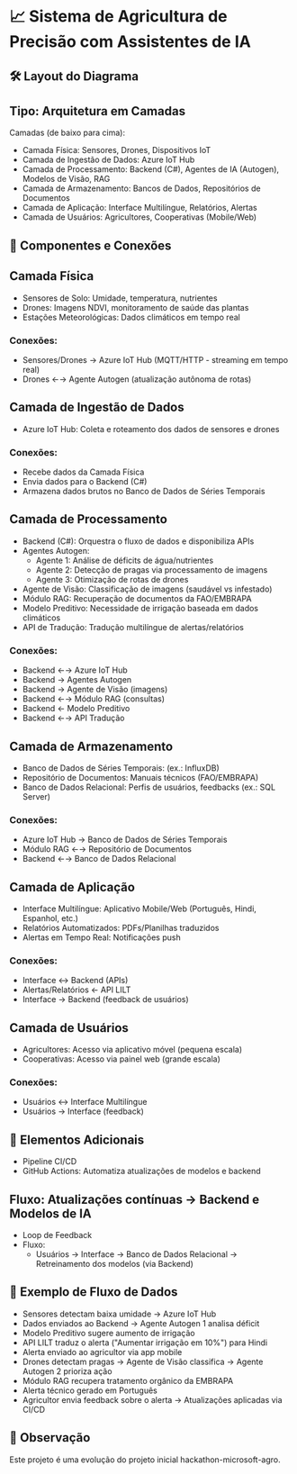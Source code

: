 # 📈 Sistema de Agricultura de Precisão com Assistentes de IA
## 🛠️ Layout do Diagrama
## Tipo: Arquitetura em Camadas

Camadas (de baixo para cima):
- Camada Física: Sensores, Drones, Dispositivos IoT
- Camada de Ingestão de Dados: Azure IoT Hub
- Camada de Processamento: Backend (C#), Agentes de IA (Autogen), Modelos de Visão, RAG
- Camada de Armazenamento: Bancos de Dados, Repositórios de Documentos
- Camada de Aplicação: Interface Multilíngue, Relatórios, Alertas
- Camada de Usuários: Agricultores, Cooperativas (Mobile/Web)

## 📡 Componentes e Conexões
## Camada Física
- Sensores de Solo: Umidade, temperatura, nutrientes
- Drones: Imagens NDVI, monitoramento de saúde das plantas
- Estações Meteorológicas: Dados climáticos em tempo real

### Conexões:
- Sensores/Drones → Azure IoT Hub (MQTT/HTTP - streaming em tempo real)
- Drones ←→ Agente Autogen (atualização autônoma de rotas)

## Camada de Ingestão de Dados
- Azure IoT Hub: Coleta e roteamento dos dados de sensores e drones

### Conexões:
- Recebe dados da Camada Física
- Envia dados para o Backend (C#)
- Armazena dados brutos no Banco de Dados de Séries Temporais

## Camada de Processamento
- Backend (C#): Orquestra o fluxo de dados e disponibiliza APIs
- Agentes Autogen:
  - Agente 1: Análise de déficits de água/nutrientes
  - Agente 2: Detecção de pragas via processamento de imagens
  - Agente 3: Otimização de rotas de drones
- Agente de Visão: Classificação de imagens (saudável vs infestado)
- Módulo RAG: Recuperação de documentos da FAO/EMBRAPA
- Modelo Preditivo: Necessidade de irrigação baseada em dados climáticos
- API de Tradução: Tradução multilíngue de alertas/relatórios

### Conexões:
- Backend ←→ Azure IoT Hub
- Backend → Agentes Autogen
- Backend → Agente de Visão (imagens)
- Backend ←→ Módulo RAG (consultas)
- Backend ← Modelo Preditivo
- Backend ←→ API Tradução

## Camada de Armazenamento
- Banco de Dados de Séries Temporais: (ex.: InfluxDB)
- Repositório de Documentos: Manuais técnicos (FAO/EMBRAPA)
- Banco de Dados Relacional: Perfis de usuários, feedbacks (ex.: SQL Server)

### Conexões:
- Azure IoT Hub → Banco de Dados de Séries Temporais
- Módulo RAG ←→ Repositório de Documentos
- Backend ←→ Banco de Dados Relacional

## Camada de Aplicação
- Interface Multilíngue: Aplicativo Mobile/Web (Português, Hindi, Espanhol, etc.)
- Relatórios Automatizados: PDFs/Planilhas traduzidos
- Alertas em Tempo Real: Notificações push

### Conexões:
- Interface ↔ Backend (APIs)
- Alertas/Relatórios ← API LILT
- Interface → Backend (feedback de usuários)

## Camada de Usuários
- Agricultores: Acesso via aplicativo móvel (pequena escala)
- Cooperativas: Acesso via painel web (grande escala)

### Conexões:
- Usuários ↔ Interface Multilíngue
- Usuários → Interface (feedback)

## 🔄 Elementos Adicionais
- Pipeline CI/CD
- GitHub Actions: Automatiza atualizações de modelos e backend

## Fluxo: Atualizações contínuas → Backend e Modelos de IA
- Loop de Feedback
- Fluxo:
  - Usuários → Interface → Banco de Dados Relacional → Retreinamento dos modelos (via Backend)

## 🔀 Exemplo de Fluxo de Dados
- Sensores detectam baixa umidade → Azure IoT Hub
- Dados enviados ao Backend → Agente Autogen 1 analisa déficit
- Modelo Preditivo sugere aumento de irrigação
- API LILT traduz o alerta ("Aumentar irrigação em 10%") para Hindi
- Alerta enviado ao agricultor via app mobile
- Drones detectam pragas → Agente de Visão classifica → Agente Autogen 2 prioriza ação
- Módulo RAG recupera tratamento orgânico da EMBRAPA
- Alerta técnico gerado em Português
- Agricultor envia feedback sobre o alerta → Atualizações aplicadas via CI/CD

## 📢 Observação
Este projeto é uma evolução do projeto inicial hackathon-microsoft-agro.
